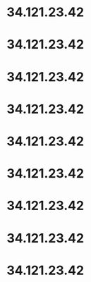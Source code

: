 # 34.121.23.42
# 34.121.23.42
# 34.121.23.42
# 34.121.23.42
# 34.121.23.42
# 34.121.23.42
# 34.121.23.42
# 34.121.23.42
# 34.121.23.42
